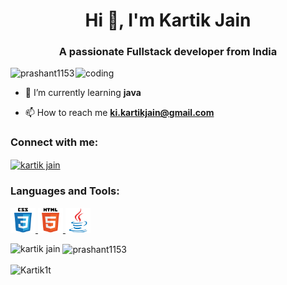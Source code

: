 <h1 align="center">Hi 👋, I'm Kartik Jain</h1>
<h3 align="center">A passionate Fullstack developer from India</h3>
<img align="right" alt ="coding" width ="400" src = "https://www.gifcen.com/wp-content/uploads/2023/09/hacker-gif-2.gif">

<p align="left"> <img src="https://komarev.com/ghpvc/?username=prashant1153&label=Profile%20views&color=0e75b6&style=flat" alt="prashant1153" /> </p>

- 🌱 I’m currently learning **java**

- 📫 How to reach me **ki.kartikjain@gmail.com**

<h3 align="left">Connect with me:</h3>
<p align="left">
<a href="https://instagram.com/kartik_1t_" target="blank"><img align="center" src="https://raw.githubusercontent.com/rahuldkjain/github-profile-readme-generator/master/src/images/icons/Social/instagram.svg" alt="kartik jain" height="30" width="40" /></a>
</p>

<h3 align="left">Languages and Tools:</h3>
<p align="left"> <a href="https://www.w3schools.com/css/" target="_blank" rel="noreferrer"> <img src="https://raw.githubusercontent.com/devicons/devicon/master/icons/css3/css3-original-wordmark.svg" alt="css3" width="40" height="40"/> </a> <a href="https://www.w3.org/html/" target="_blank" rel="noreferrer"> <img src="https://raw.githubusercontent.com/devicons/devicon/master/icons/html5/html5-original-wordmark.svg" alt="html5" width="40" height="40"/> </a> <a href="https://www.java.com" target="_blank" rel="noreferrer"> <img src="https://raw.githubusercontent.com/devicons/devicon/master/icons/java/java-original.svg" alt="java" width="40" height="40"/> </a> </p>

<p><img align="left" src="https://github-readme-stats.vercel.app/api/top-langs?username=kartik1t&show_icons=true&locale=en&layout=compact" alt="kartik jain" /></p>

<p>&nbsp;<img align="center" src="https://github-readme-stats.vercel.app/api?username=prashant1153&show_icons=true&locale=en" alt="prashant1153" /></p>

<p><img align="center" src="https://github-readme-streak-stats.herokuapp.com/?user=Kartik1t&" alt="Kartik1t" /></p>

